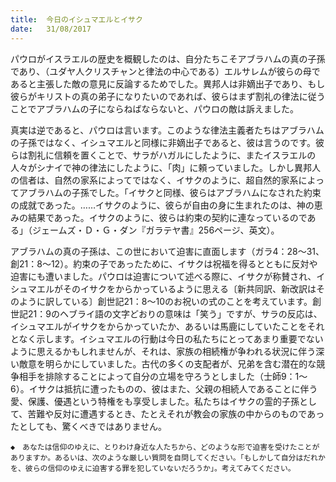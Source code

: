 ```yaml
---
title:  今日のイシュマエルとイサク
date:   31/08/2017
---
```


パウロがイスラエルの歴史を概観したのは、自分たちこそアブラハムの真の子孫であり、（ユダヤ人クリスチャンと律法の中心である）エルサレムが彼らの母であると主張した敵の意見に反論するためでした。異邦人は非嫡出子であり、もし彼らがキリストの真の弟子になりたいのであれば、彼らはまず割礼の律法に従うことでアブラハムの子にならねばならないと、パウロの敵は訴えました。

真実は逆であると、パウロは言います。このような律法主義者たちはアブラハムの子孫ではなく、イシュマエルと同様に非嫡出子であると、彼は言うのです。彼らは割礼に信頼を置くことで、サラがハガルにしたように、またイスラエルの人々がシナイで神の律法にしたように、「肉」に頼っていました。しかし異邦人の信者は、自然の家系によってではなく、イサクのように、超自然的家系によってアブラハムの子孫でした。「イサクと同様、彼らはアブラハムになされた約束の成就であった。……イサクのように、彼らが自由の身に生まれたのは、神の恵みの結果であった。イサクのように、彼らは約束の契約に連なっているのである」（ジェームズ・Ｄ・Ｇ・ダン『ガラテヤ書』256ページ、英文）。

アブラハムの真の子孫は、この世において迫害に直面します（ガラ4：28～31、創21：8～12）。約束の子であったために、イサクは祝福を得るとともに反対や迫害にも遭いました。パウロは迫害について述べる際に、イサクが称賛され、イシュマエルがそのイサクをからかっているように思える〔新共同訳、新改訳はそのように訳している〕創世記21：8～10のお祝いの式のことを考えています。創世記21：9のヘブライ語の文字どおりの意味は「笑う」ですが、サラの反応は、イシュマエルがイサクをからかっていたか、あるいは馬鹿にしていたことをそれとなく示します。イシュマエルの行動は今日の私たちにとってあまり重要でないように思えるかもしれませんが、それは、家族の相続権が争われる状況に伴う深い敵意を明らかにしていました。古代の多くの支配者が、兄弟を含む潜在的な競争相手を排除することによって自分の立場を守ろうとしました（士師9：1～6）。イサクは抵抗に遭ったものの、彼はまた、父親の相続人であることに伴う愛、保護、優遇という特権をも享受しました。私たちはイサクの霊的子孫として、苦難や反対に遭遇するとき、たとえそれが教会の家族の中からのものであったとしても、驚くべきではありません。

`◆　あなたは信仰のゆえに、とりわけ身近な人たちから、どのような形で迫害を受けたことがありますか。あるいは、次のような厳しい質問を自問してください。「もしかして自分はだれかを、彼らの信仰のゆえに迫害する罪を犯していないだろうか」。考えてみてください。`

